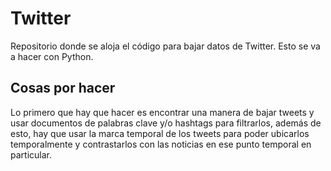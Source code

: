 # Twitter
Repositorio donde se aloja el código para bajar datos de Twitter. Esto se va a hacer con Python.

## Cosas por hacer
Lo primero que hay que hacer es encontrar una manera de bajar tweets y usar documentos de palabras clave y/o hashtags para filtrarlos, además de esto, hay que usar la marca temporal de los tweets para poder ubicarlos temporalmente y contrastarlos con las noticias en ese punto temporal en particular.
